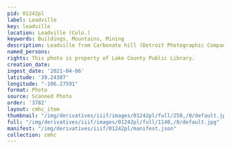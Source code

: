 ```yaml
---
pid: 01242pl
label: Leadville
key: leadville
location: Leadville (Colo.)
keywords: Buildings, Mountains, Mining
description: Leadville from Carbonate hill (Detroit Photographic Company)
named_persons: 
rights: This photo is property of Lake County Public Library.
creation_date: 
ingest_date: '2021-04-06'
latitude: '39.24307'
longitude: "-106.27591"
format: Photo
source: Scanned Photo
order: '3782'
layout: cmhc_item
thumbnail: "/img/derivatives/iiif/images/01242pl/full/250,/0/default.jpg"
full: "/img/derivatives/iiif/images/01242pl/full/1140,/0/default.jpg"
manifest: "/img/derivatives/iiif/01242pl/manifest.json"
collection: cmhc
---
```

